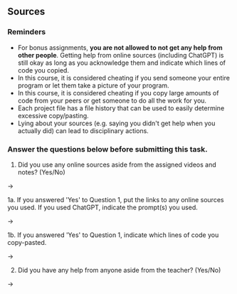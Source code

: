 ## Sources

### Reminders

* For bonus assignments, **you are not allowed to not get any help from other people**. Getting help from online sources (including ChatGPT) is still okay as long as you acknowledge them and indicate which lines of code you copied.
* In this course, it is considered cheating if you send someone your entire program or let them take a picture of your program.
* In this course, it is considered cheating if you copy large amounts of code from your peers or get someone to do all the work for you.
* Each project file has a file history that can be used to easily determine excessive copy/pasting.
* Lying about your sources (e.g. saying you didn't get help when you actually did) can lead to disciplinary actions.

### Answer the questions below before submitting this task.

1. Did you use any online sources aside from the assigned videos and notes? (Yes/No)

→

1a. If you answered 'Yes' to Question 1, put the links to any online sources you used. If you used ChatGPT, indicate the prompt(s) you used.

→

1b. If you answered 'Yes' to Question 1, indicate which lines of code you copy-pasted.

→

2. Did you have any help from anyone aside from the teacher? (Yes/No)

→
